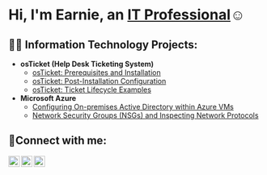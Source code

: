 <h1>Hi, I'm Earnie, an <a href="https://linkedin.com/in/iamearniewilliams">IT Professional</a>☺</h1>

<h2>👨‍💻 Information Technology Projects:</h2>

- <b>osTicket (Help Desk Ticketing System)</b>
  - [osTicket: Prerequisites and Installation](https://github.com/TechyEarnie/-osticket-prereqs)
  - [osTicket: Post-Installation Configuration](https://github.com/TechyEarnie/post-install-config)
  - [osTicket: Ticket Lifecycle Examples](https://github.com/TechyEarnie/ticket-lifecycle)
- <b>Microsoft Azure</b>
  - [Configuring On-premises Active Directory within Azure VMs](https://github.com/TechyEarnie/configure-ad)
  - [Network Security Groups (NSGs) and Inspecting Network Protocols](https://github.com/TechyEarnie/azure-network-protocols)

<h2>🤳Connect with me:</h2>

[<img align="left" alt="Josh | Twitter" width="22px" src="https://cdn.jsdelivr.net/npm/simple-icons@v3/icons/twitter.svg" />][twitter]
[<img align="left" alt="Josh | LinkedIn" width="22px" src="https://cdn.jsdelivr.net/npm/simple-icons@v3/icons/linkedin.svg" />][linkedin]
[<img align="left" alt="Josh | Instagram" width="22px" src="https://cdn.jsdelivr.net/npm/simple-icons@v3/icons/instagram.svg" />][instagram]

[twitter]: https://twitter.com/CoachEarnie
[instagram]: https://www.instagram.com/Josh
[linkedin]: https://linkedin.com/in/Josh 
